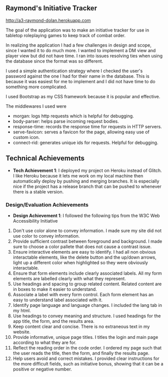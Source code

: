 ## Raymond's Initiative Tracker

http://a3-raymond-dolan.herokuapp.com

The goal of the application was to make an initiative tracker for use in tabletop roleplaying games to keep track of combat order.

In realizing the application I had a few challenges in design and scope, since I wanted it to do much more. I wanted to implement a DM view and player view but did not have time. I ran into issues resolving ties when using the database since the format was so different.

I used a simple authentication strategy where I checked the user's password against the one I had for their name in the database. This is because it was easiest for me to implement and I did not have time to do something more complicated.

I used Bootstrap as my CSS framework because it is popular and effective.

The middlewares I used were
- morgan: logs http requests which is helpful for debugging.
- body-parser: helps parse incoming request bodies.
- response-time: records the response time for requests in HTTP servers.
- serve-favicon: serves a favicon for the page, allowing easy use of custom icon.
- connect-rid: generates unique ids for requests. Helpful for debugging.


## Technical Achievements
- **Tech Achievement 1**: I deployed my project on Heroku instead of Glitch. I like Heroku because it lets me work on my local machine then automatically deploy by pushing and merging branches. It is especially nice if the project has a release branch that can be pushed to whenever there is a stable version.

### Design/Evaluation Achievements
- **Design Achievement 1**: I followed the following tips from the W3C Web Accessibility Initiative
1. Don't use color alone to convey information. I made sure my site did not use color to convey information.
2. Provide sufficient contrast between foreground and background. I made sure to choose a color pallete that does not cause a contrast issue.
3. Ensure interactive elements are easy to identify. I had all non obvious interactable elements, like the delete button and the up/down arrows, light up a different color when highlighted so they were obviously interactable.
4. Ensure that form elements include clearly associated labels. All my form elements are labelled clearly with what they represent.
5. Use headings and spacing to group related content. Related content are in boxes to make it easier to understand. 
6. Associate a label with every form control. Each form element has an easy to understand label associated with it.
7. Identify page language and language changes. I included the lang tab in my html.
8. Use headings to convey meaning and structure. I used headings for the app title, the form, and the results area.
9. Keep content clear and concise. There is no extraneous text in my website.
10. Provide informative, unique page titles. I titles the login and main page according to what they are for.
11. Reflect the reading order in the code order. I ordered my page such that the user reads the title, then the form, and finally the results page.
12. Help users avoid and correct mistakes. I provided clear instructions for the more difficult fields, such as initiative bonus, showing that it can be a positive or negative number.


